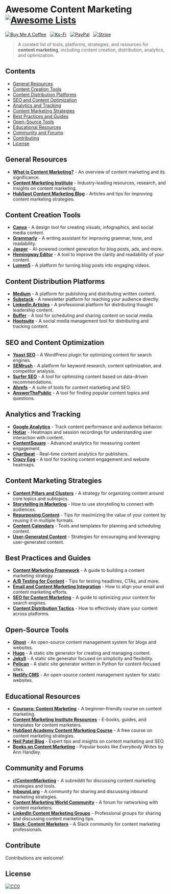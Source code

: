 # Awesome Content Marketing [![Awesome Lists](https://srv-cdn.himpfen.io/badges/awesome-lists/awesomelists-flat.svg)](https://github.com/awesomelistsio/awesome)

[![Buy Me A Coffee](https://srv-cdn.himpfen.io/badges/buymeacoffee/buymeacoffee-flat.svg)](https://tinyurl.com/2h9aktmd) &nbsp; [![Ko-Fi](https://srv-cdn.himpfen.io/badges/kofi/kofi-flat.svg)](https://tinyurl.com/d4xnrptz) &nbsp; [![PayPal](https://srv-cdn.himpfen.io/badges/paypal/paypal-flat.svg)](https://tinyurl.com/mr22naua) &nbsp; [![Stripe](https://srv-cdn.himpfen.io/badges/stripe/stripe-flat.svg)](https://tinyurl.com/e8ymxdw3)

> A curated list of tools, platforms, strategies, and resources for **content marketing**, including content creation, distribution, analytics, and optimization.

## Contents

- [General Resources](#general-resources)
- [Content Creation Tools](#content-creation-tools)
- [Content Distribution Platforms](#content-distribution-platforms)
- [SEO and Content Optimization](#seo-and-content-optimization)
- [Analytics and Tracking](#analytics-and-tracking)
- [Content Marketing Strategies](#content-marketing-strategies)
- [Best Practices and Guides](#best-practices-and-guides)
- [Open-Source Tools](#open-source-tools)
- [Educational Resources](#educational-resources)
- [Community and Forums](#community-and-forums)
- [Contributing](#contributing)
- [License](#license)

## General Resources

- **[What is Content Marketing?](https://en.wikipedia.org/wiki/Content_marketing)** - An overview of content marketing and its significance.
- **[Content Marketing Institute](https://contentmarketinginstitute.com/)** - Industry-leading resources, research, and insights on content marketing.
- **[HubSpot Content Marketing Blog](https://blog.hubspot.com/marketing)** - Articles and tips for improving content marketing strategies.

## Content Creation Tools

- **[Canva](https://www.canva.com/)** - A design tool for creating visuals, infographics, and social media content.
- **[Grammarly](https://www.grammarly.com/)** - A writing assistant for improving grammar, tone, and readability.
- **[Jasper](https://www.jasper.ai/)** - AI-powered content generation for blog posts, ads, and more.
- **[Hemingway Editor](https://hemingwayapp.com/)** - A tool to improve the clarity and readability of your content.
- **[Lumen5](https://www.lumen5.com/)** - A platform for turning blog posts into engaging videos.

## Content Distribution Platforms

- **[Medium](https://medium.com/)** - A platform for publishing and distributing written content.
- **[Substack](https://substack.com/)** - A newsletter platform for reaching your audience directly.
- **[LinkedIn Articles](https://www.linkedin.com/)** - A professional platform for distributing thought leadership content.
- **[Buffer](https://buffer.com/)** - A tool for scheduling and sharing content on social media.
- **[Hootsuite](https://hootsuite.com/)** - A social media management tool for distributing and tracking content.

## SEO and Content Optimization

- **[Yoast SEO](https://yoast.com/)** - A WordPress plugin for optimizing content for search engines.
- **[SEMrush](https://www.semrush.com/)** - A platform for keyword research, content optimization, and competitor analysis.
- **[Surfer SEO](https://surferseo.com/)** - A tool for optimizing content based on data-driven recommendations.
- **[Ahrefs](https://ahrefs.com/)** - A suite of tools for content marketing and SEO.
- **[AnswerThePublic](https://answerthepublic.com/)** - A tool for finding popular content topics and questions.

## Analytics and Tracking

- **[Google Analytics](https://analytics.google.com/)** - Track content performance and audience behavior.
- **[Hotjar](https://www.hotjar.com/)** - Heatmaps and session recordings for understanding user interaction with content.
- **[ContentSquare](https://contentsquare.com/)** - Advanced analytics for measuring content engagement.
- **[Chartbeat](https://www.chartbeat.com/)** - Real-time content analytics for publishers.
- **[Crazy Egg](https://www.crazyegg.com/)** - A tool for tracking content engagement and website heatmaps.

## Content Marketing Strategies

- **[Content Pillars and Clusters](https://blog.hubspot.com/marketing/topic-clusters-seo)** - A strategy for organizing content around core topics and subtopics.
- **[Storytelling in Marketing](https://contentmarketinginstitute.com/storytelling/)** - How to use storytelling to connect with audiences.
- **[Repurposing Content](https://www.semrush.com/blog/repurpose-content/)** - Tips for maximizing the value of your content by reusing it in multiple formats.
- **[Content Calendars](https://coschedule.com/marketing-calendar)** - Tools and templates for planning and scheduling content.
- **[User-Generated Content](https://sproutsocial.com/insights/user-generated-content/)** - Strategies for encouraging and leveraging user-generated content.

## Best Practices and Guides

- **[Content Marketing Framework](https://contentmarketinginstitute.com/framework/)** - A guide to building a content marketing strategy.
- **[A/B Testing for Content](https://www.optimizely.com/optimization-glossary/a-b-testing/)** - Tips for testing headlines, CTAs, and more.
- **[Email and Content Marketing Integration](https://www.mailchimp.com/resources/email-content-marketing/)** - How to align your email and content marketing efforts.
- **[SEO for Content Marketing](https://moz.com/beginners-guide-to-seo)** - A guide to optimizing your content for search engines.
- **[Content Distribution Tactics](https://blog.hubspot.com/marketing/content-distribution-strategy)** - How to effectively share your content across platforms.

## Open-Source Tools

- **[Ghost](https://ghost.org/)** - An open-source content management system for blogs and websites.
- **[Hugo](https://gohugo.io/)** - A static site generator for creating and managing content.
- **[Jekyll](https://jekyllrb.com/)** - A static site generator focused on simplicity and flexibility.
- **[Pelican](https://getpelican.com/)** - A static site generator written in Python for content-focused sites.
- **[Netlify CMS](https://www.netlifycms.org/)** - An open-source content management system for static websites.

## Educational Resources

- **[Coursera: Content Marketing](https://www.coursera.org/learn/content-marketing)** - A beginner-friendly course on content marketing.
- **[Content Marketing Institute Resources](https://contentmarketinginstitute.com/resources/)** - E-books, guides, and templates for content marketers.
- **[HubSpot Academy Content Marketing Course](https://academy.hubspot.com/courses/content-marketing)** - A free course on content marketing strategies.
- **[Neil Patel Blog](https://neilpatel.com/blog/)** - Expert tips and insights on content marketing and SEO.
- **[Books on Content Marketing](https://www.goodreads.com/)** - Popular books like *Everybody Writes* by Ann Handley.

## Community and Forums

- **[r/ContentMarketing](https://www.reddit.com/r/content_marketing/)** - A subreddit for discussing content marketing strategies and tools.
- **[Inbound.org](https://inbound.org/)** - A community for sharing and discussing inbound marketing strategies.
- **[Content Marketing World Community](https://contentmarketinginstitute.com/events/content-marketing-world/)** - A forum for networking with content marketers.
- **[LinkedIn Content Marketing Groups](https://www.linkedin.com/)** - Professional groups for sharing and discussing content marketing tips.
- **[Slack: Content Marketers](https://contentmarketers.slack.com/)** - A Slack community for content marketing professionals.

## Contribute

Contributions are welcome!

## License

[![CC0](https://mirrors.creativecommons.org/presskit/buttons/88x31/svg/by-sa.svg)](http://creativecommons.org/licenses/by-sa/4.0/)
